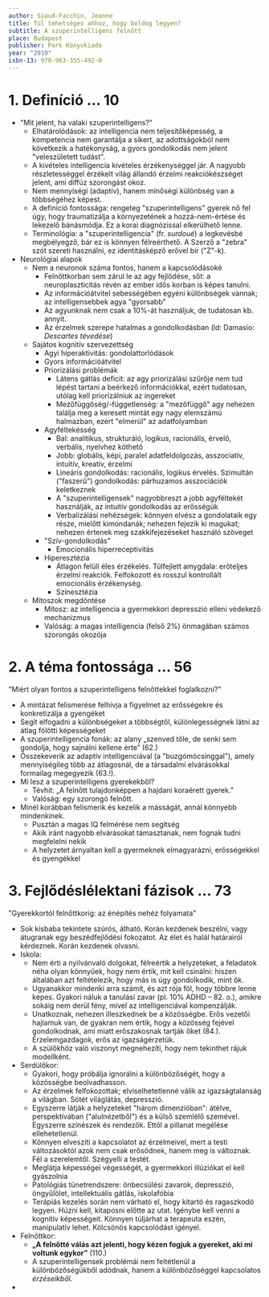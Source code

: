 ```yaml
---
author: Siaud-Facchin, Jeanne
title: Túl tehetséges ahhoz, hogy boldog legyen?
subtitle: A szuperintelligens felnőtt
place: Budapest
publisher: Park Könyvkiadó
year: "2019"
isbn-13: 978-963-355-492-0
---
```

# 1\. Definíció … 10
- "Mit jelent, ha valaki szuperintelligens?"
	- Elhatárolódások: az intelligencia nem teljesítőképesség, a kompetencia nem garantálja a sikert, az adottságokból nem következik a hatékonyság, a gyors gondolkodás nem jelent "veleszületett tudást".
	- A kivételes intelligencia kivételes érzékenységgel jár. A nagyobb részletességgel érzékelt világ állandó érzelmi reakciókészséget jelent, ami diffúz szorongást okoz.
	- Nem mennyiségi (adaptív), hanem minőségi különbség van a többségéhez képest.
	- A definíció fontossága: rengeteg "szuperintelligens" gyerek nő fel úgy, hogy traumatizálja a környezetének a hozzá-nem-értése és lekezelő bánásmódja. Ez a korai diagnózissal elkerülhető lenne.
	- Terminológia: a "szuperintelligencia" (fr. *surdoué*) a legkevésbé megbélyegző, bár ez is könnyen félreérthető. A Szerző a "zebra" szót szereti használni, ez identitásképző erővel bír ("Z"-k).
- Neurológiai alapok
	- Nem a neuronok száma fontos, hanem a kapcsolódásoké
		- Felnőttkorban sem zárul le az agy fejlődése, sőt: a neuroplaszticitás révén az ember idős korban is képes tanulni.
		- Az információátvitel sebességében egyéni különbségek vannak; az intelligensebbek agya "gyorsabb"
		- Az agyunknak nem csak a 10%-át használjuk, de tudatosan kb. annyit.
		- Az érzelmek szerepe hatalmas a gondolkodásban (ld: Damasio: *Descartes tévedése*)
	- Sajátos kognitív szervezettség
		- Agyi hiperaktivitás: gondolattorlódások
		- Gyors információátvitel
		- Priorizálási problémák
			- Látens gátlás deficit: az agy priorizálási szűrője nem tud lépést tartani a beérkező információkkal, ezért tudatosan, utólag kell priorizálniuk az ingereket
			- Mezőfüggőség/-függetlenség: a "mezőfüggő" agy nehezen találja meg a keresett mintát egy nagy elemszámú halmazban, ezért "elmerül" az adatfolyamban
		- Agyféltekésség
			- Bal: analitikus, strukturáló, logikus, racionális, érvelő, verbális, nyelvhez köthető
			- Jobb: globális, képi, paralel adatfeldolgozás, asszociatív, intuitív, kreatív, érzelmi
			- Lineáris gondolkodás: racionális, logikus érvelés. Szimultán ("faszerű") gondolkodás: párhuzamos asszociációk keletkeznek
			- A "szuperintelligensek" nagyobbreszt a jobb agyféltekét használják, az intuitív gondolkodás az erősségük
			- Verbalizálási nehézségek: könnyen elvész a gondolataik egy része, mielőtt kimondanák; nehezen fejezik ki magukat; nehezen értenek meg szakkifejezéseket használó szöveget
		- "Szív-gondolkodás"
			- Emocionális hiperreceptivitás
		- Hiperesztézia
			- Átlagon felüli éles érzékelés. Túlfejlett amygdala: erőteljes érzelmi reakciók. Felfokozott és rosszul kontrollált emocionális érzékenység.
			- Szinesztézia
	- Mítoszok megdöntése
		- Mítosz: az intelligencia a gyermekkori depresszió elleni védekező mechanizmus
		- Valóság: a magas intelligencia (felső 2%) önmagában számos szorongás okozója
# 2\. A téma fontossága … 56
"Miért olyan fontos a szuperintelligens felnőttekkel foglalkozni?"
- A mintázat felismerése felhívja a figyelmet az erősségekre és konkretizálja a gyengéket
- Segít elfogadni a különbségeket a többségtől, különlegességnek látni az átlag fölötti képességeket
- A szuperintelligencia fonák: az alany „szenved tőle, de senki sem gondolja, hogy sajnálni kellene érte” (62.)
- Összekeverik az adaptív intelligenciával (a "buzgómócsinggal"), amely mennyiségileg több az átlagosnál, de a társadalmi elvárásokkal formailag megegyezik (63.!).
- Mi lesz a szuperintelligens gyerekekből?
	- Tévhit: „A felnőtt tulajdonképpen a hajdani koraérett gyerek.”
	- Valóság: egy szorongó felnőtt.
- Minél korábban felismerik és kezelik a másságát, annál könnyebb mindenkinek.
	- Pusztán a magas IQ felmérése nem segítség
	- Akik iránt nagyobb elvárásokat támasztanak, nem fognak tudni megfelelni nekik
	- A helyzetet árnyaltan kell a gyermeknek elmagyarázni, erősségekkel és gyengékkel
# 3\. Fejlődéslélektani fázisok … 73
"Gyerekkortól felnőttkorig: az énépítés nehéz folyamata"
- Sok kisbaba tekintete szúrós, átható. Korán kezdenek beszélni, vagy átugranak egy beszédfejlődési fokozatot. Az élet és halál határairól kérdeznek. Korán kezdenek olvasni.
- Iskola:
	- Nem érti a nyilvánvaló dolgokat, félreértik a helyzeteket, a feladatok néha olyan könnyűek, hogy nem értik, mit kell csinálni: hiszen általában azt feltételezik, hogy más is úgy gondolkodik, mint ők.
	- Ugyanakkor mindenki arra számít, és azt rója föl, hogy többre lenne képes. Gyakori náluk a tanulási zavar (pl. 10% ADHD – 82. o.), amikre sokáig nem derül fény, mivel az intelligenciával kompenzálják.
	- Unatkoznak, nehezen illeszkednek be a közösségbe. Erős vezetői hajlamuk van, de gyakran nem értik, hogy a közösség fejével gondolkodnak, ami miatt erőszakosnak tartják őket (84.). Érzelemgazdagok, erős az igazságérzetük.
	- A szülőkhöz való viszonyt megnehezíti, hogy nem tekinthet rájuk modellként.
- Serdülőkor: 
	- Gyakori, hogy próbálja ignorálni a különbözőségét, hogy a közösségbe beolvadhasson.
	- Az érzelmek felfokozottak; elviselhetetlenné válik az igazságtalanság a világban. Sötét világlátás, depresszió.
	- Egyszerre látják a helyzeteket "három dimenzióban": átélve, perspektívában ("alulnézetből") és a külső szemlélő szemével. Egyszerre színészek és rendezők. Ettől a pillanat megélése ellehetetlenül.
	- Könnyen elveszíti a kapcsolatot az érzelmeivel, mert a testi változásoktól azok nem csak erősödnek, hanem meg is változnak. Fél a szerelemtől. Szégyelli a testét.
	- Meglátja képességei végességét, a gyermekkori illúziókat el kell gyászolnia
	- Patológiás tünetrendszere: önbecsülési zavarok, depresszió, öngyűlölet, intellektuális gátlás, iskolafóbia
	- Terápiás kezelés során nem várható el, hogy kitartó és ragaszkodó legyen. Húzni kell, kitaposni előtte az utat. Igénybe kell venni a kognitív képességeit. Könnyen túljárhat a terapeuta eszén, manipulatív lehet. Kölcsönös kapcsolódást igényel.
- Felnőttkor:
	- **„A felnőtté válás azt jelenti, hogy kézen fogjuk a gyereket, aki mi voltunk egykor”** (110.)
	- A szuperintelligensek problémái nem feltétlenül a különbözőségükből adódnak, hanem a különbözőséggel kapcsolatos *érzéseikből.*
- 
